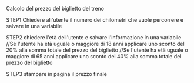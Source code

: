 Calcolo del prezzo del biglietto del treno

STEP1
Chiedere all'utente il numero dei chilometri che vuole percorrere e salvare in una variabile

STEP2
chiedere l'età dell'utente e salvare l'informazione in una variabile
//Se l'utente ha età uguale o maggiore di 18 anni applicare uno sconto del 20% alla somma totale del prezzo del biglietto
//Se l'utente ha età uguale o maggiore di 65 anni applicare uno sconto del 40% alla somma totale del prezzo del biglietto

STEP3
stampare in pagina il prezzo finale